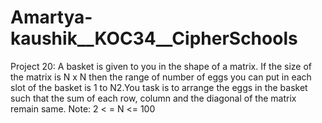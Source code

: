 # Amartya-kaushik__KOC34__CipherSchools

Project 20:
A basket is given to you in the shape of a matrix. If the size of the matrix is N x N then the range of number of eggs you can put in each slot of the basket is 1 to N2.You task is to arrange the eggs in the basket such that the sum of each row, column and the diagonal of the matrix remain same.
Note:  2 < = N <= 100
